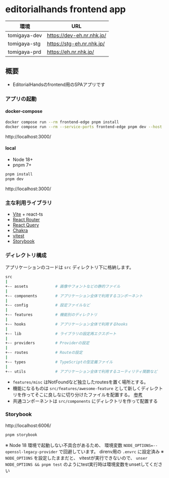 # editorialhands frontend app

| 環境 | URL |
| -------- | -------- |
| tomigaya-dev     | https://dev-eh.nr.nhk.jp/     |
| tomigaya-stg     | https://stg-eh.nr.nhk.jp/     |
| tomigaya-prd     | https://eh.nr.nhk.jp/     |

## 概要
- EditorialHandsのfrontend用のSPAアプリです

### アプリの起動
#### docker-compose
```sh
docker compose run --rm frontend-edge pnpm install
docker compose run --rm --service-ports frontend-edge pnpm dev --host
```
http://localhost:3000/

#### local
- Node 18+
- pnpm 7+
```sh
pnpm install 
pnpm dev
```   

http://localhost:3000/

### 主な利用ライブラリ
- [Vite](https://ja.vitejs.dev/) + react-ts
- [React Router](https://reactrouter.com/)
- [React Query](https://react-query.tanstack.com/)
- [Chakra](https://chakra-ui.com/)
- [vitest](https://vitest.dev/)
- [Storybook](https://storybook.js.org/)

### ディレクトリ構成
アプリケーションのコードは `src` ディレクトリ下に格納します。

```sh
src
|
+-- assets            # 画像やフォントなどの静的ファイル
|
+-- components        # アプリケーション全体で利用するコンポーネント
|
+-- config            # 設定ファイルなど
|
+-- features          # 機能別のディレクトリ
|
+-- hooks             # アプリケーション全体で利用するhooks
|
+-- lib               # ライブラリの設定再エクスポート
|
+-- providers         # Providerの設定
|
+-- routes            # Routeの設定
|
+-- types             # TypeScriptの型定義ファイル
|
+-- utils             # アプリケーション全体で利用するユーティリティ関数など
```

- `features/misc` はNotFoundなど独立したroutesを置く場所とする。
- 機能になるものは `src/features/awesome-feature` として新しくディレクトリを作ってそこに良しなに切り分けたファイルを配置する。 [参考](https://github.com/alan2207/bulletproof-react/blob/master/docs/project-structure.md#%EF%B8%8F-project-structure)
- 共通コンポーネントは `src/components` にディレクトリを作って配置する

### Storybook
http://localhost:6006/

```sh
pnpm storybook 
```

※ Node 18 環境で起動しない不具合があるため、 環境変数 `NODE_OPTIONS=--openssl-legacy-provider` で回避しています。
direnv用の `.envrc` に設定済み
※ `NODE_OPTIONS` を設定したままだと、 vitestが実行できないので、 `unser NODE_OPTIONS && pnpm test` のようにtest実行時は環境変数をunsetしてください

